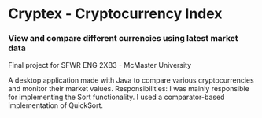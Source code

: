 # Cryptex - Cryptocurrency Index
### View and compare different currencies using latest market data 

Final project for SFWR ENG 2XB3 - McMaster University 

A desktop application made with Java to compare various cryptocurrencies and monitor their market values.
Responsibilities:
I was mainly responsible for implementing the Sort functionality. I used a comparator-based implementation of QuickSort.
